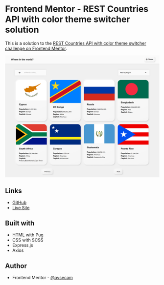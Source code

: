 # Frontend Mentor - REST Countries API with color theme switcher solution

This is a solution to the [REST Countries API with color theme switcher challenge on Frontend Mentor](https://www.frontendmentor.io/challenges/rest-countries-api-with-color-theme-switcher-5cacc469fec04111f7b848ca).

![](./screenshot.png)

## Links

- [GitHub](https://github.com/avsecam/FM-CountriesAPI)
- [Live Site](https://avsecam-fm-countries-api.herokuapp.com/)

## Built with

- HTML with Pug
- CSS with SCSS
- Express.js
- Axios

## Author

- Frontend Mentor - [@avsecam](https://www.frontendmentor.io/profile/avsecam)
